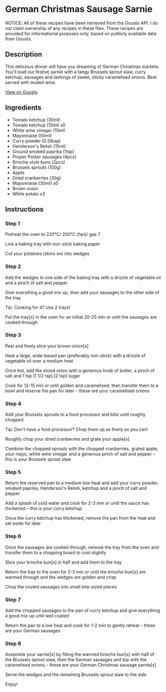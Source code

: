 # German Christmas Sausage Sarnie 

NOTICE: All of these recipes have been retrieved from the Gousto API. I do not claim ownership of any recipes in these files. These recipes are provided for informational purposes only, based on publicly available data from Gousto.

## Description

This delicious dinner will have you dreaming of German Christmas markets. You'll load our festive sarnie with a tangy Brussels sprout slaw, curry ketchup, sausages and lashings of sweet, sticky caramelised onions. Best served with mulled wine. 

[View on Gousto](https://www.gousto.co.uk/recipes/cookbook/german-sausage-christmas-sarnie)

## Ingredients

- Tomato ketchup (30ml)
- Tomato ketchup (15ml) x0
- White wine vinegar (15ml)
- Mayonnaise (50ml)
- Curry powder (0.5tbsp)
- Henderson's Relish (15ml)
- Ground smoked paprika (1tsp)
- Proper Porker sausages (4pcs)
- Brioche style buns (2pcs)
- Brussels sprouts (100g)
- Apple
- Dried cranberries (30g)
- Mayonnaise (30ml) x0
- Brown onion
- White potato x3

## Instructions


### Step 1

Preheat the oven to 220°C/ 200°C (fan)/ gas 7

Line a baking tray with non-stick baking paper

Cut your potatoes (skins on) into wedges


### Step 2

Add the wedges to one side of the baking tray with a drizzle of vegetable oil and a pinch of salt and pepper

Give everything a good mix up, then add your sausages to the other side of the tray

Tip: Cooking for 4? Use 2 trays!

Put the tray[s] in the oven for an initial 20-25 min or until the sausages are cooked through


### Step 3

Peel and finely slice your brown onion[s]

Heat a large, wide-based pan (preferably non-stick) with a drizzle of vegetable oil over a medium heat

Once hot, add the sliced onion with a generous knob of butter, a pinch of salt and 1 tsp <span class="text-purple">[1 1/2 tsp] </span><span class="text-danger">[2 tsp]</span> sugar

Cook for 12-15 min or until golden and caramelised, then transfer them to a bowl and reserve the pan for later – these are your caramelised onions


### Step 4

Add your Brussels sprouts to a food processor and blitz until roughly chopped

Tip: Don't have a food processor? Chop them up as finely as you can!

Roughly chop your dried cranberries and grate your apple[s]

Combine the chopped sprouts with the chopped cranberries, grated apple, your mayo, white wine vinegar and a generous pinch of salt and pepper – this is your Brussels sprout slaw


### Step 5

Return the reserved pan to a medium-low heat and add your curry powder, smoked paprika, Henderson's Relish, ketchup and a pinch of salt and pepper

Add a splash of cold water and cook for 2-3 min or until the sauce has thickened – this is your curry ketchup

Once the curry ketchup has thickened, remove the pan from the heat and set aside for later


### Step 6

Once the sausages are cooked through, remove the tray from the oven and transfer them to a chopping board to cool slightly

Slice your brioche bun[s] in half and add them to the tray

Return the tray to the oven for 2-3 min or until the brioche bun[s] are warmed through and the wedges are golden and crisp 

Chop the cooled sausages into small bite-sized pieces


### Step 7

Add the chopped sausages to the pan of curry ketchup and give everything a good mix up until well coated

Return the pan to a low heat and cook for 1-2 min to gently reheat – these are your German sausages

### Step 8

Assemble your sarnie[s] by filling the warmed brioche bun[s] with half of the Brussels sprout slaw, then the German sausages and top with the caramelised onions – these are your German Christmas sausage sarnie[s]

Serve the wedges and the remaining Brussels sprout slaw to the side

Enjoy!


